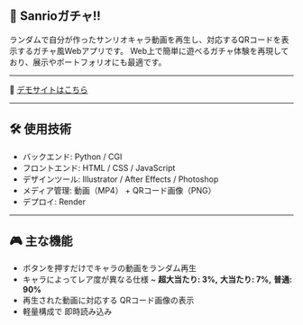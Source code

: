 ##  🎀 Sanrioガチャ!!

ランダムで自分が作ったサンリオキャラ動画を再生し、対応するQRコードを表示するガチャ風Webアプリです。
Web上で簡単に遊べるガチャ体験を再現しており、展示やポートフォリオにも最適です。

---

🔗 [デモサイトはこちら](https://sanriogacha.onrender.com)

---

## 🛠️ 使用技術

- バックエンド: Python / CGI
- フロントエンド: HTML / CSS / JavaScript
- デザインツール: Illustrator / After Effects / Photoshop   
- メディア管理: 動画（MP4） + QRコード画像（PNG） 
- デプロイ: Render
  
---

## 🎮 主な機能

- ボタンを押すだけでキャラの動画をランダム再生
- キャラによってレア度が異なる仕様 ~ **超大当たり: 3%,** **大当たり: 7%,** **普通: 90%**
- 再生された動画に対応する QRコード画像の表示
- 軽量構成で 即時読み込み
